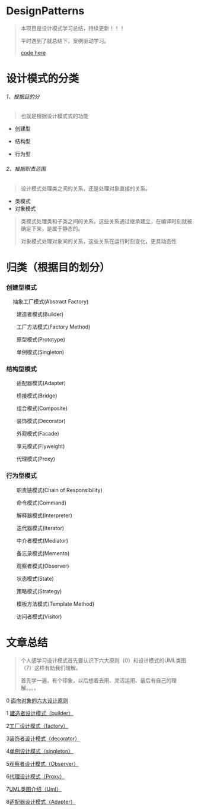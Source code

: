 
# DesignPatterns

>本项目是设计模式学习总结，持续更新！！！
>
>平时遇到了就总结下，案例驱动学习。
>
>[code here](https://github.com/sunnnydaydev/ReViewDesignPatterns)

# 设计模式的分类

###### 1、根据目的分

>也就是根据设计模式式的功能

- 创建型

- 结构型

- 行为型

###### 2、根据职责范围

>设计模式处理类之间的关系，还是处理对象直接的关系。

- 类模式 
- 对象模式

>类模式处理类和子类之间的关系，这些关系通过继承建立，在编译时刻就被确定下来，是属于静态的。
>
>对象模式处理对象间的关系，这些关系在运行时刻变化，更具动态性

# 归类（根据目的划分）

### 创建型模式

　  抽象工厂模式(Abstract Factory)
   
　　建造者模式(Builder)
  
　　工厂方法模式(Factory Method)
  
　　原型模式(Prototype)
  
　　单例模式(Singleton) 
  
 ### 结构型模式
 
　　适配器模式(Adapter)
  
　　桥接模式(Bridge)
  
　　组合模式(Composite)
  
　　装饰模式(Decorator)
  
　　外观模式(Facade)
  
　　享元模式(Flyweight)
  
　　代理模式(Proxy)
  
### 行为型模式

　　职责链模式(Chain of Responsibility)
  
　　命令模式(Command)
  
　　解释器模式(Interpreter)
  
　　迭代器模式(Iterator)
  
　　中介者模式(Mediator)
  
　　备忘录模式(Memento)
  
　　观察者模式(Observer)
  
　　状态模式(State)
  
　　策略模式(Strategy)
  
　　模板方法模式(Template Method)
  
　　访问者模式(Visitor)
  
# 文章总结 

>个人感学习设计模式首先要认识下六大原则（0）和设计模式的UML类图（7）这样有助我们理解。
>
>首先学一遍，有个印象，以后想着去用、灵活运用、最后有自己的理解。。。。
  
0 [面向对象的六大设计原则](https://blog.csdn.net/qq_38350635/article/details/88541282)

1 [建造者设计模式（builder）](https://blog.csdn.net/qq_38350635/article/details/88094656)

2[工厂设计模式（factory）](https://blog.csdn.net/qq_38350635/article/details/88594159)

3[装饰者设计模式（decorator）](https://blog.csdn.net/qq_38350635/article/details/89075079)

4[单例设计模式（singleton）](https://blog.csdn.net/qq_38350635/article/details/89109802)

5[观察者设计模式（Observer）](https://blog.csdn.net/qq_38350635/article/details/89195121)

6[代理设计模式（Proxy）](https://blog.csdn.net/qq_38350635/article/details/89302130)

7[UML类图介绍（Uml）](https://blog.csdn.net/qq_38350635/article/details/89421846)

8[适配器设计模式（Adapter）](https://blog.csdn.net/qq_38350635/article/details/89478771)
